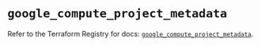 # `google_compute_project_metadata`

Refer to the Terraform Registry for docs: [`google_compute_project_metadata`](https://registry.terraform.io/providers/hashicorp/google/6.13.0/docs/resources/compute_project_metadata).
